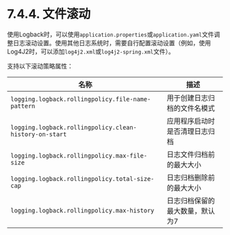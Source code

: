 # 7.4.4. 文件滚动

使用Logback时，可以使用`application.properties`或`application.yaml`文件调整日志滚动设置。使用其他日志系统时，需要自行配置滚动设置（例如，使用Log4J2时，可以添加`log4j2.xml`或`log4j2-spring.xml`文件）。

支持以下滚动策略属性：

| 名称                                                     | 描述               |
|--------------------------------------------------------|------------------|
| `logging.logback.rollingpolicy.file-name-pattern`      | 用于创建日志归档的文件名模式   |
| `logging.logback.rollingpolicy.clean-history-on-start` | 应用程序启动时是否清理日志归档  |
| `logging.logback.rollingpolicy.max-file-size`          | 日志文件归档前的最大大小     |
| `logging.logback.rollingpolicy.total-size-cap`         | 日志归档删除前的最大大小     |
| `logging.logback.rollingpolicy.max-history`            | 日志归档保留的最大数量，默认为7 |
